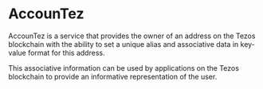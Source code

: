# AccounTez
AccounTez is a service that provides the owner of an address on the Tezos blockchain with the ability to set a unique alias and associative data in key-value format for this address.
<p>
This associative information can be used by applications on the Tezos blockchain to provide an informative representation of the user.
</p>
